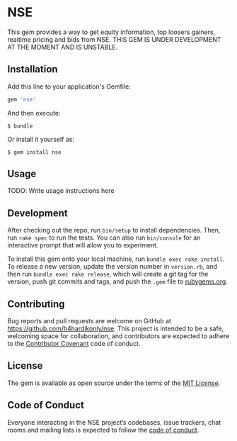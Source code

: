 # NSE

This gem provides a way to get equity information, top loosers gainers, realtime pricing and bids from NSE. THIS GEM IS UNDER DEVELOPMENT AT THE MOMENT AND IS UNSTABLE.



## Installation

Add this line to your application's Gemfile:

```ruby
gem 'nse'
```

And then execute:

    $ bundle

Or install it yourself as:

    $ gem install nse

## Usage

TODO: Write usage instructions here

## Development

After checking out the repo, run `bin/setup` to install dependencies. Then, run `rake spec` to run the tests. You can also run `bin/console` for an interactive prompt that will allow you to experiment.

To install this gem onto your local machine, run `bundle exec rake install`. To release a new version, update the version number in `version.rb`, and then run `bundle exec rake release`, which will create a git tag for the version, push git commits and tags, and push the `.gem` file to [rubygems.org](https://rubygems.org).

## Contributing

Bug reports and pull requests are welcome on GitHub at https://github.com/h4hardikonly/nse. This project is intended to be a safe, welcoming space for collaboration, and contributors are expected to adhere to the [Contributor Covenant](http://contributor-covenant.org) code of conduct.

## License

The gem is available as open source under the terms of the [MIT License](https://opensource.org/licenses/MIT).

## Code of Conduct

Everyone interacting in the NSE project’s codebases, issue trackers, chat rooms and mailing lists is expected to follow the [code of conduct](https://github.com/h4hardikonly/nse/blob/master/CODE_OF_CONDUCT.md).


